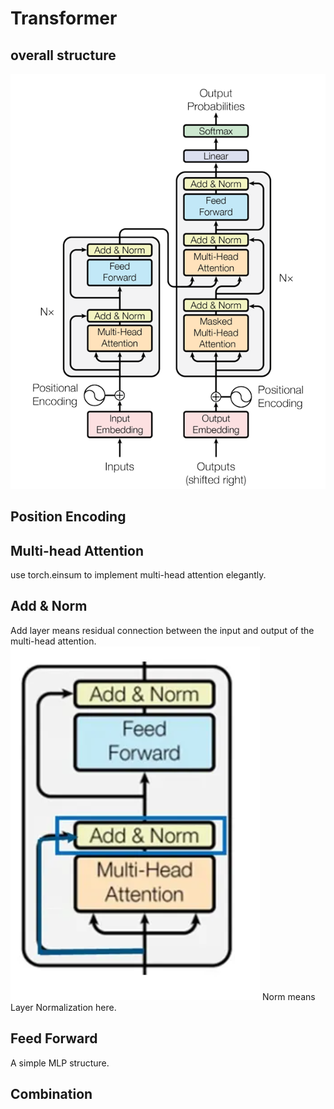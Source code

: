 # Transformer
## overall structure
![transformer structure](./figures/transformer_structure.png)
## Position Encoding 
## Multi-head Attention 
use torch.einsum to implement multi-head attention elegantly.
## Add & Norm 
Add layer means residual connection between the input and output of the multi-head attention.
![add & norm](./figures/add&norm.png)
Norm means Layer Normalization here.

## Feed Forward
A simple MLP structure.
## Combination